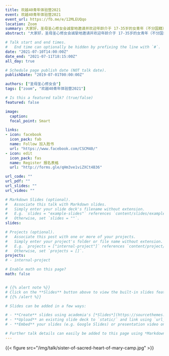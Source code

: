 ```yaml
---
title: 欢越40青年体验营2021
event: 欢越40青年体验营2021
event_url: https://fb.me/e/12MLEUQqo
location: Zoom
summary: 大家好，圣母圣心修女会诚挚地邀请并欢迎年龄介于 17-35岁的女青年（不分国籍）来参与这体验营。
abstract: "大家好，圣母圣心修女会诚挚地邀请并欢迎年龄介于 17-35岁的女青年（不分国籍）来参与这体验营。"

# Talk start and end times.
#   End time can optionally be hidden by prefixing the line with `#`.
date: "2021-07-10T14:00:00Z"
date_end: "2021-07-11T18:15:00Z"
all_day: true

# Schedule page publish date (NOT talk date).
publishDate: "2019-07-01T00:00:00Z"

authors: ["圣母圣心修女会"]
tags: ["zoom", "欢越40青年体验营2021"]

# Is this a featured talk? (true/false)
featured: false

image:
  caption:
  focal_point: Smart

links:
- icon: facebook
  icon_pack: fab
  name: Follow 加入脸书
  url: "https://www.facebook.com/CSCM40/"
- icon: edit
  icon_pack: fas
  name: Register 报名表格
  url: "http://forms.gle/qHm3ve1viZXCt4B36"

url_code: ""
url_pdf: ""
url_slides: ""
url_video: ""

# Markdown Slides (optional).
#   Associate this talk with Markdown slides.
#   Simply enter your slide deck's filename without extension.
#   E.g. `slides = "example-slides"` references `content/slides/example-slides.md`.
#   Otherwise, set `slides = ""`.
slides:

# Projects (optional).
#   Associate this post with one or more of your projects.
#   Simply enter your project's folder or file name without extension.
#   E.g. `projects = ["internal-project"]` references `content/project/deep-learning/index.md`.
#   Otherwise, set `projects = []`.
projects:
# - internal-project

# Enable math on this page?
math: false


# {{% alert note %}}
# Click on the **Slides** button above to view the built-in slides feature.
# {{% /alert %}}

# Slides can be added in a few ways:

# - **Create** slides using academia's [*Slides*](https://sourcethemes.com/academic/docs/managing-content/#create-slides) feature and link using `slides` parameter in the front matter of the talk file
# - **Upload** an existing slide deck to `static/` and link using `url_slides` parameter in the front matter of the talk file
# - **Embed** your slides (e.g. Google Slides) or presentation video on this page using [shortcodes](https://sourcethemes.com/academic/docs/writing-markdown-latex/).

# Further talk details can easily be added to this page using *Markdown* and $\rm \LaTeX$ math code.
---
```

{{< figure src="/img/talk/sister-of-sacred-heart-of-mary-camp.jpg" >}}
